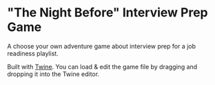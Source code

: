 # "The Night Before" Interview Prep Game

A choose your own adventure game about interview prep for a job readiness playlist.

Built with [Twine](http://twinery.org). You can load & edit the game file by dragging and dropping it into the Twine editor.
